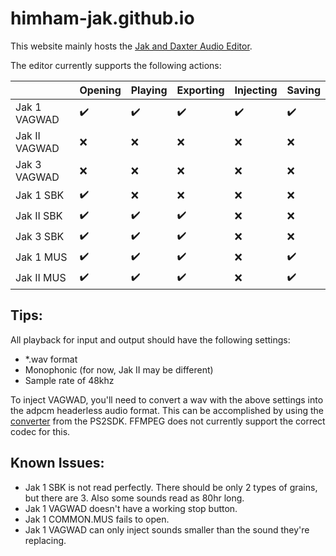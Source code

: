 # himham-jak.github.io

This website mainly hosts the <a href="https://himham-jak.github.io/gamefile_reader.html">Jak and Daxter Audio Editor</a>.

The editor currently supports the following actions: 

|               | Opening       | Playing       | Exporting    | Injecting      | Saving       |
| ------------- | ------------- |  ------------- | ------------- | ------------- | ------------- |
| Jak 1 VAGWAD  |           ✔️  |           ✔️  |           ✔️  |           ✔️  |           ✔️  |
| Jak II VAGWAD  |           ❌  |           ❌  |           ❌  |           ❌  |           ❌  |
| Jak 3 VAGWAD  |           ❌  |           ❌  |           ❌  |           ❌  |           ❌  |
| Jak 1 SBK     |           ✔️  |           ❌  |           ❌  |           ❌  |           ❌  |
| Jak II SBK     |           ✔️  |           ✔️  |           ✔️  |           ❌  |           ❌  |
| Jak 3 SBK     |           ✔️  |           ✔️  |           ✔️  |           ❌  |           ❌  |
| Jak 1 MUS     |           ✔️  |           ✔️  |           ✔️  |           ❌  |           ✔️  |
| Jak II MUS     |           ✔️  |           ✔️  |           ✔️  |           ❌  |           ✔️  |

## Tips:

All playback for input and output should have the following settings:
- *.wav format
- Monophonic (for now, Jak II may be different)
- Sample rate of 48khz

To inject VAGWAD, you'll need to convert a wav with the above settings into the adpcm headerless audio format. This can be accomplished by using 
the <a href="https://github.com/himham-jak/adpcm/">converter</a> from the PS2SDK. FFMPEG does not currently support the correct codec for this.

## Known Issues:
- Jak 1 SBK is not read perfectly. There should be only 2 types of grains, but there are 3. Also some sounds read as 80hr long.
- Jak 1 VAGWAD doesn't have a working stop button.
- Jak 1 COMMON.MUS fails to open.
- Jak 1 VAGWAD can only inject sounds smaller than the sound they're replacing.

